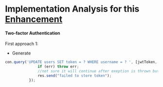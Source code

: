   # Implementation Analysis for this [Enhancement](https://github.com/stephenkearns1/HealthApp_backend/issues/14)

 #### Two-factor Authentication
 
 First approach 1:
 - Generate 
 
 ```javascript
 con.query('UPDATE users SET token = ? WHERE username = ? ', [jwtToken, username], function (err) {
                if (err) throw err;
                //not sure it will continue after exeption is thrown but I will find out eventually 
                res.send("failed to store token");
            });
```
